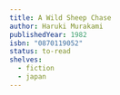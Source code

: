 ```yaml
---
title: A Wild Sheep Chase
author: Haruki Murakami
publishedYear: 1982
isbn: "0870119052"
status: to-read
shelves:
  - fiction
  - japan
---
```

